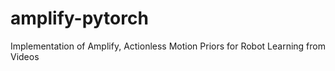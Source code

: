 # amplify-pytorch
Implementation of Amplify, Actionless Motion Priors for Robot Learning from Videos
